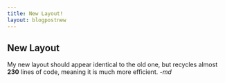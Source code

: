 ```yaml
---
title: New Layout!
layout: blogpostnew
---
```


## New Layout
My new layout should appear identical to the old one, but recycles almost **230** lines of code, meaning it is much more efficient.
*-md*